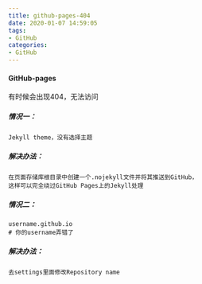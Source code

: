 ```yaml
---
title: github-pages-404
date: 2020-01-07 14:59:05
tags:
- GitHub
categories:
- GitHub
---
```


#### GitHub-pages

有时候会出现404，无法访问

##### 情况一：

```
Jekyll theme，没有选择主题
```

##### 解决办法：

```
在页面存储库根目录中创建一个.nojekyll文件并将其推送到GitHub，
这样可以完全绕过GitHub Pages上的Jekyll处理
```

##### 情况二：

```
username.github.io
# 你的username弄错了
```

##### 解决办法：

```
去settings里面修改Repository name
```

